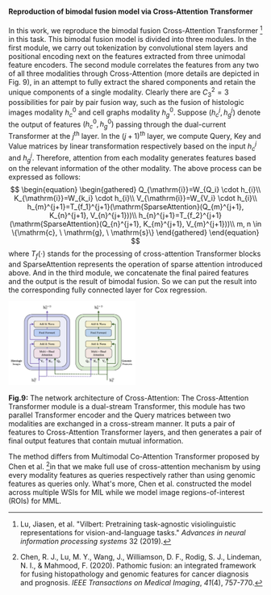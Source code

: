 #### Reproduction of bimodal fusion model via Cross-Attention Transformer 

In this work, we reproduce the bimodal fusion Cross-Attention Transformer [^1] in this task. This bimodal fusion model is divided into three modules. In the first module, we carry out tokenization by convolutional stem layers and positional encoding next on the features extracted from three unimodal feature encoders. The second module correlates the features from any two of all three modalities through Cross-Attention (more details are depicted in Fig. 9), in an attempt to fully extract the shared components and retain the unique components of a single modality. Clearly there are $C_{3}^{2}=3$ possibilities for pair by pair fusion way, such as the fusion of histologic images modality $h_c^0$ and cell graphs modality $h_g^0$. Suppose $\left(h_{c}^{j}, h_{g}^{j}\right)$ denote the output of features $\left(h_{c}^{0}, h_{g}^{0}\right)$ passing through the dual-current Transformer at the $j^{\text {th}}$ layer. In the $(j+1)^{t h}$ layer, we compute Query, Key and Value matrices by linear transformation respectively based on the input $h_{c}^{j}$ and $h_{g}^{j}$. Therefore, attention from each modality generates features based on the relevant information of the other modality. The above process can be expressed as follows:
$$
\begin{equation}
    \begin{gathered}
        Q_{\mathrm{i}}=W_{Q_i} \cdot h_{i}\\
        K_{\mathrm{i}}=W_{k_i} \cdot h_{i}\\
        V_{\mathrm{i}}=W_{V_i} \cdot h_{i}\\
        h_{m}^{j+1}=T_{f_1}^{j+1}(\mathrm{SparseAttention}(Q_{m}^{j+1}, K_{n}^{j+1}, V_{n}^{j+1}))\\
        h_{n}^{j+1}=T_{f_2}^{j+1}(\mathrm{SparseAttention}(Q_{n}^{j+1}, K_{m}^{j+1}, V_{m}^{j+1}))\\
        m, n \in \{\mathrm{c}, \ \mathrm{g}, \ \mathrm{s}\}
    \end{gathered} 
\end{equation}
$$
where $T_f\left( \cdot \right)$ stands for the processing of cross-attention Transformer blocks and $\mathrm{SparseAttention}$ represents the operation of sparse attention introduced above.
And in the third module, we concatenate the final paired features and the output is the result of bimodal fusion. So we can put the result into the corresponding fully connected layer for Cox regression. 

<img src="FIgure4.png" width="50%" height="50%">

<p style="text-align: left;">
    <strong>Fig.9:</strong> The network architecture of Cross-Attention: The Cross-Attention Transformer    module is a dual-stream Transformer, this module has two parallel Transformer encoder and the Query matrices between two modalities are exchanged in a cross-stream manner. It puts a pair of features to Cross-Attention Transformer layers, and then generates a pair of final output features that contain mutual information.
</p>

The method differs from Multimodal Co-Attention Transformer proposed by Chen et al. [^2]in that we make full use of cross-attention mechanism by using every modality features as queries respectively rather than using genomic features as queries only. What's more, Chen et al. constructed the model across multiple WSIs for MIL while we model image regions-of-interest (ROIs) for MML. 

[^1]: Lu, Jiasen, et al. "Vilbert: Pretraining task-agnostic visiolinguistic representations for vision-and-language tasks." *Advances in neural information processing systems* 32 (2019).
[^2]: Chen, R. J., Lu, M. Y., Wang, J., Williamson, D. F., Rodig, S. J., Lindeman, N. I., & Mahmood, F. (2020). Pathomic fusion: an integrated framework for fusing histopathology and genomic features for cancer diagnosis and prognosis. *IEEE Transactions on Medical Imaging*, *41*(4), 757-770.
